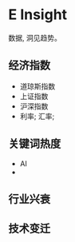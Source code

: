 # E Insight

数据, 洞见趋势。

## 经济指数

- 道琼斯指数
- 上证指数
- 沪深指数
- 利率; 汇率; 

## 关键词热度

- AI 
- 


## 行业兴衰


## 技术变迁


